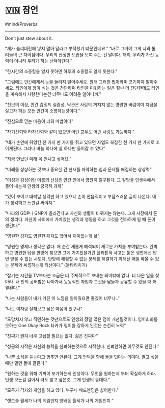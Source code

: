 # 🇻🇳 잠언

#mind/Proverbs

---

Don’t just stew about it.



“제가 슬리데린에 넣지 말아 달라고 부탁했기 떄문인데요.” “바로 그거야 그게 너와 톰 리들의 큰 차이점이다. 우리의 진정한 모습을 보여 주는 건 말이다. 해리, 우리가 가진 능력이 아니라 우리가 하는 선택이란다.”



"한시간의 소중함을 알지 못하면 하루의 소중함도 알지 못한다."



"그럼에도 인간에게서 눈을 돌리지 말아주세요. 원래 그러한 법이라며 포기하지 말아주세요. 타인에게 정이 식는 것은 간단하며 타인을 미워하는 일은 훨씬 더 간단한데도 타인을 계속해서 사랑한다는건 너무나도 어려운 일이니까."



"진보의 이상, 인간 감정의 실존성, 낙관은 사람의 꺼지지 않는 영원한 바람이며 지금을 살고자 하는 모든 인간이 소망하는것이다."



"진심으로 믿는 마음이 너의 마법이다"



"자기신뢰와 타자신뢰와 같이 있으면 어떤 교우도 어떤 사랑도 가능하다."



"네가 손안에 뒤엉킨 천 가지 만 가지를 쥐고 있으면 사업도 복잡한 천 가지 만 가지로 꼬이게된다. 그러나 바늘 하나에 실 하나만 들어갈 수 있다​"



"지금 만났던 미래 꼭 만나고 싶어요."



"미래를 상상하는 것보다 중요한 건 현재를 파악하는 힘과 문제를 해결하는 상상력"



"이성과 감성이란 이름의 신성은 인간 안에서 영원히 갈구된다. 그 갈망을 인생속에서 풀어 내는게 인생의 궁극적 과제"



"있어 보이고 대박날 생각만 하고 있으니 손이 안움직이고 부담스러운 글이 나온다. 내가 생각하고 느낀걸 써야지."



"나라의 GDP나 GNP가 올라간다고 자신의 생활이 바뀌지는 않는다. 그게 시장에서 돈의 생리다. 자신이 사회에서 가치있는 생각과 행동을 하고 그것을 전파하게 될 때 돈이 생긴다."



"영원한 강자도 영원한 패자도 없어서 재미있는게 삶"



"영원한 명제나 생각은 없다. 매 순간 새롭게 해석되어 새로운 가치를 부여받는다. 완벽하고 영원한 답을 한방에 찾으면 그게 가치있을거란 플라톤적 사고는 짧은 생안에선 답변 받을 수 없는 시도다. 단방에 해결할 수 없는 문제를 해결하기 위해선 매일 싸울 수 있는 문제와 씨름하는게 최선이다." (울타리치기)



"잡기는 시간을 TV보다는 조금은 더 주체적으로 보내는 의미밖에 없다. 더 나은 일을 찾아라. 내 안의 공허함은 나아가서 능동적인 과업과 그것을 남들과 공유할 수 있을 때 해결된다."



"나는 사람들이 내가 가진 이 느낌을 알아줬으면 좋겠어 너무나.."



"나도 여자랑 잘해보고 싶은 마음이 있구나"



"도망치지 않고 직면하는 것만으로도 인생의 정말 많은 점이 개선될것이다. 영어회화를 못하는 One Okay Rock 타카가 영어를 잘하게 된것은 순전히 노력"



"진짜가 뭔지 너무 고심할 필요는 없다. 삶은 진짜다"



"성공의 시작은 자신의 능력을 신뢰하는것으로 시작한다. 신뢰안하면 아무것도 안된다."



"나쁜 소식을 듣는다고 멈추면 안된다. 그게 언덕을 향해 돌을 민다는 의미다. 밀고 싶을때만 밀면 돌에 깔린다."



"원하는 것을 위해 기꺼이 포기하는게 인생이다. 무엇을 원하는지 부터 확실하게 하라. 인생 모든걸 걸어서 라도 얻고 싶은것. 그게 인생의 등대다."



"모두가 각자의 게임을 하고 있다. 누구나 배드엔딩은 싫어한다."



"랜드솔 월세가 나의 게임인지 방배동 월세가 나의 게임인지.”